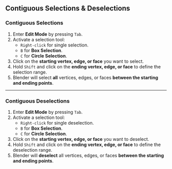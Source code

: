 ## Contiguous Selections & Deselections

### Contiguous Selections  

1. Enter **Edit Mode** by pressing `Tab`.  
2. Activate a selection tool:
   - `Right-click` for single selection.  
   - `B` for **Box Selection**.  
   - `C` for **Circle Selection**.  
3. Click on the **starting vertex, edge, or face** you want to select.  
4. Hold `Shift` and click on the **ending vertex, edge, or face** to define the selection range.  
5. Blender will select **all** vertices, edges, or faces **between the starting and ending points**.  

---

### Contiguous Deselections  

1. Enter **Edit Mode** by pressing `Tab`.  
2. Activate a selection tool:
   - `Right-click` for single deselection.  
   - `B` for **Box Selection**.  
   - `C` for **Circle Selection**.  
3. Click on the **starting vertex, edge, or face** you want to deselect.  
4. Hold `Shift` and click on the **ending vertex, edge, or face** to define the deselection range.  
5. Blender will **deselect** all vertices, edges, or faces **between the starting and ending points**.  